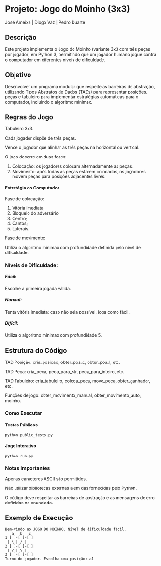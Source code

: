 Projeto: Jogo do Moinho (3x3)
================================
José Ameixa  | Diogo Vaz | Pedro Duarte 
## Descrição
Este projeto implementa o Jogo do Moinho (variante 3x3 com três peças por jogador) em Python 3, permitindo que um jogador humano jogue contra o computador em diferentes níveis de dificuldade.
## Objetivo
Desenvolver um programa modular que respeite as barreiras de abstração, utilizando Tipos Abstratos de Dados (TADs) para representar posições, peças e tabuleiro para implementar estratégias automáticas para o computador, incluindo o algoritmo minimax.
## Regras do Jogo
Tabuleiro 3x3.

Cada jogador dispõe de três peças.

Vence o jogador que alinhar as três peças na horizontal ou vertical.

O jogo decorre em duas fases:

1. Colocação: os jogadores colocam alternadamente as peças.
2. Movimento: após todas as peças estarem colocadas, os jogadores movem peças para posições adjacentes livres.
#### Estratégia do Computador
Fase de colocação:

1. Vitória imediata;
2. Bloqueio do adversário;
3. Centro;
4. Cantos;
5. Laterais.

Fase de movimento:

Utiliza o algoritmo minimax com profundidade definida pelo nível de dificuldade.

### Níveis de Dificuldade:
##### Fácil:
Escolhe a primeira jogada válida.
##### Normal:
Tenta vitória imediata; caso não seja possível, joga como fácil.

##### Difícil: 
Utiliza o algoritmo minimax com profundidade 5.
## Estrutura do Código
TAD Posição: cria_posicao, obter_pos_c, obter_pos_l, etc.

TAD Peça: cria_peca, peca_para_str, peca_para_inteiro, etc.

TAD Tabuleiro: cria_tabuleiro, coloca_peca, move_peca, obter_ganhador, etc.

Funções de jogo: obter_movimento_manual, obter_movimento_auto, moinho.

### Como Executar
#### Testes Públicos
```text
python public_tests.py
```
#### Jogo Interativo
```text
python run.py
```
### Notas Importantes
Apenas caracteres ASCII são permitidos.

Não utilizar bibliotecas externas além das fornecidas pelo Python.

O código deve respeitar as barreiras de abstração e as mensagens de erro definidas no enunciado.
## Exemplo de Execução
```text
Bem-vindo ao JOGO DO MOINHO. Nível de dificuldade fácil.
   a   b   c
1 [ ]-[ ]-[ ]
 | \ | / |
2 [ ]-[ ]-[ ]
 | / | \ |
3 [ ]-[ ]-[ ]
Turno do jogador. Escolha uma posição: a1
